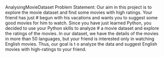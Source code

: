 AnalysingMovieDataset
Problem Statement:
Our aim in this project is to explore the movie dataset and find some movies with high ratings. Your friend has just # begun with his vacations and wants you to suggest some good movies for him to watch.   Since you have just learned Python, you decided to use your Python skills to analyze # a movie dataset and explore the ratings of the movies. In our dataset, we have the details of the movies  in more than 50 languages, but your friend is interested only in watching English movies. Thus, our goal is t o analyze the data and suggest English movies with high-ratings to your friend.
